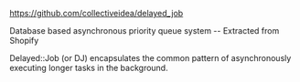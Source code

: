 https://github.com/collectiveidea/delayed_job

Database based asynchronous priority queue system -- Extracted from Shopify

Delayed::Job (or DJ) encapsulates the common pattern of asynchronously executing longer tasks in the background.
